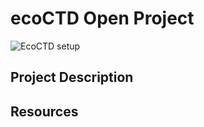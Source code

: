 <!-- background: #574c4f -->

# ecoCTD Open Project

![EcoCTD setup](IMG_7712.jpg)

## Project Description

## Resources
